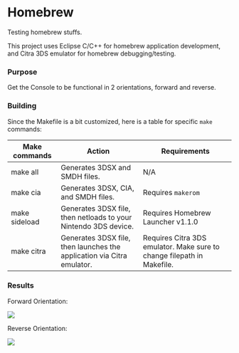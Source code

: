 # Homebrew

Testing homebrew stuffs.

This project uses Eclipse C/C++ for homebrew application development, and Citra 3DS emulator for homebrew debugging/testing.

### Purpose

Get the Console to be functional in 2 orientations, forward and reverse.

### Building

Since the Makefile is a bit customized, here is a table for specific `make` commands:

|Make commands|Action|Requirements|
|---|---|---|
|make all|Generates 3DSX and SMDH files.|N/A|
|make cia|Generates 3DSX, CIA, and SMDH files.|Requires `makerom`|
|make sideload|Generates 3DSX file, then netloads to your Nintendo 3DS device.|Requires Homebrew Launcher v1.1.0|
|make citra|Generates 3DSX file, then launches the application via Citra emulator.|Requires Citra 3DS emulator. Make sure to change filepath in Makefile.|


### Results

Forward Orientation:

![](http://i.imgur.com/gz15sh3.png)

Reverse Orientation:

![](http://i.imgur.com/10rw5QP.png)
